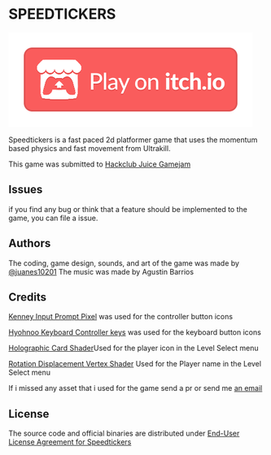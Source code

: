 # SPEEDTICKERS
[![See the game on itch.io](./icons/itch.png)](https://juanes10201.itch.io/speedtickers)

Speedtickers is a fast paced 2d platformer game that uses the momentum based physics and fast movement from Ultrakill.

This game was submitted to [Hackclub Juice Gamejam](https://github.com/hackclub/juice)
## Issues
if you find any bug or think that a feature should be implemented to the game, you can file a issue.

## Authors
The coding, game design, sounds, and art of the game was made by [@juanes10201](https://github.com/juanes10201)
The music was made by Agustin Barrios

## Credits
[Kenney Input Prompt Pixel](https://www.kenney.nl/assets/input-prompts-pixel-16) was used for the controller button icons

[Hyohnoo Keyboard Controller keys](https://hyohnoo.itch.io/keyboard-controller-keys) was used for the keyboard button icons

[Holographic Card Shader](https://godotshaders.com/shader/2d-holographic-card-shader/)Used for the player icon in the Level Select menu

[Rotation Displacement Vertex Shader](https://godotshaders.com/shader/rotation-displacement-vertex-shader/) Used for the Player name in the Level Select menu

If i missed any asset that i used for the game send a pr or send me [an email](juanesteban10201@gmail.com)

## License
The source code and official binaries are distributed under [End-User License Agreement for Speedtickers](https://github.com/juanes10201/speedtickers/blob/main/EULA.txt)
